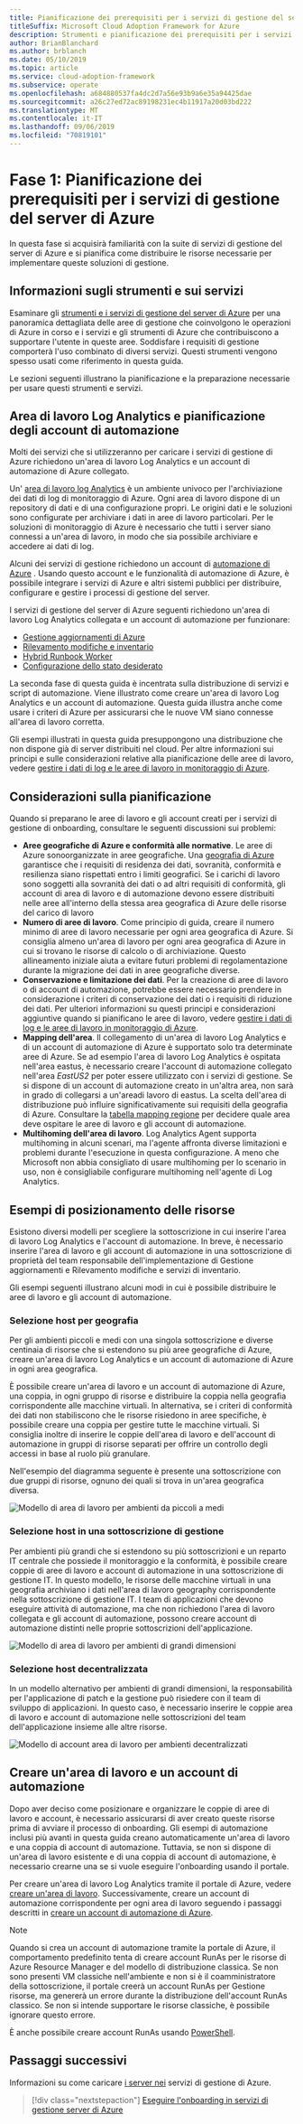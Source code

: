 ```yaml
---
title: Pianificazione dei prerequisiti per i servizi di gestione del server di Azure
titleSuffix: Microsoft Cloud Adoption Framework for Azure
description: Strumenti e pianificazione dei prerequisiti per i servizi di gestione del server di Azure.
author: BrianBlanchard
ms.author: brblanch
ms.date: 05/10/2019
ms.topic: article
ms.service: cloud-adoption-framework
ms.subservice: operate
ms.openlocfilehash: a684880537fa4dc2d7a56e93b9a6e35a94425dae
ms.sourcegitcommit: a26c27ed72ac89198231ec4b11917a20d03bd222
ms.translationtype: MT
ms.contentlocale: it-IT
ms.lasthandoff: 09/06/2019
ms.locfileid: "70819101"
---
```

# <a name="phase-1-prerequisite-planning-for-azure-server-management-services"></a>Fase 1: Pianificazione dei prerequisiti per i servizi di gestione del server di Azure

In questa fase si acquisirà familiarità con la suite di servizi di gestione del server di Azure e si pianifica come distribuire le risorse necessarie per implementare queste soluzioni di gestione.

## <a name="understand-the-tools-and-services"></a>Informazioni sugli strumenti e sui servizi

Esaminare gli [strumenti e i servizi di gestione del server di Azure](./tools-services.md) per una panoramica dettagliata delle aree di gestione che coinvolgono le operazioni di Azure in corso e i servizi e gli strumenti di Azure che contribuiscono a supportare l'utente in queste aree. Soddisfare i requisiti di gestione comporterà l'uso combinato di diversi servizi. Questi strumenti vengono spesso usati come riferimento in questa guida.

Le sezioni seguenti illustrano la pianificazione e la preparazione necessarie per usare questi strumenti e servizi.

## <a name="log-analytics-workspace-and-automation-account-planning"></a>Area di lavoro Log Analytics e pianificazione degli account di automazione

Molti dei servizi che si utilizzeranno per caricare i servizi di gestione di Azure richiedono un'area di lavoro Log Analytics e un account di automazione di Azure collegato.

Un' [area di lavoro log Analytics](/azure/azure-monitor/learn/quick-create-workspace) è un ambiente univoco per l'archiviazione dei dati di log di monitoraggio di Azure. Ogni area di lavoro dispone di un repository di dati e di una configurazione propri. Le origini dati e le soluzioni sono configurate per archiviare i dati in aree di lavoro particolari. Per le soluzioni di monitoraggio di Azure è necessario che tutti i server siano connessi a un'area di lavoro, in modo che sia possibile archiviare e accedere ai dati di log.

Alcuni dei servizi di gestione richiedono un account di [automazione di Azure](/azure/automation/automation-intro) . Usando questo account e le funzionalità di automazione di Azure, è possibile integrare i servizi di Azure e altri sistemi pubblici per distribuire, configurare e gestire i processi di gestione del server.

I servizi di gestione del server di Azure seguenti richiedono un'area di lavoro Log Analytics collegata e un account di automazione per funzionare:

- [Gestione aggiornamenti di Azure](/azure/automation/automation-update-management)
- [Rilevamento modifiche e inventario](/azure/automation/change-tracking)
- [Hybrid Runbook Worker](/azure/automation/automation-hybrid-runbook-worker)
- [Configurazione dello stato desiderato](/azure/virtual-machines/extensions/dsc-overview)

La seconda fase di questa guida è incentrata sulla distribuzione di servizi e script di automazione. Viene illustrato come creare un'area di lavoro Log Analytics e un account di automazione. Questa guida illustra anche come usare i criteri di Azure per assicurarsi che le nuove VM siano connesse all'area di lavoro corretta.

Gli esempi illustrati in questa guida presuppongono una distribuzione che non dispone già di server distribuiti nel cloud. Per altre informazioni sui principi e sulle considerazioni relative alla pianificazione delle aree di lavoro, vedere [gestire i dati di log e le aree di lavoro in monitoraggio di Azure](/azure/azure-monitor/platform/manage-access).

## <a name="planning-considerations"></a>Considerazioni sulla pianificazione

Quando si preparano le aree di lavoro e gli account creati per i servizi di gestione di onboarding, consultare le seguenti discussioni sui problemi:

- **Aree geografiche di Azure e conformità alle normative**. Le aree di Azure sonoorganizzate in aree geografiche. Una [geografia di Azure](https://azure.microsoft.com/global-infrastructure/geographies/) garantisce che i requisiti di residenza dei dati, sovranità, conformità e resilienza siano rispettati entro i limiti geografici. Se i carichi di lavoro sono soggetti alla sovranità dei dati o ad altri requisiti di conformità, gli account di area di lavoro e di automazione devono essere distribuiti nelle aree all'interno della stessa area geografica di Azure delle risorse del carico di lavoro
- **Numero di aree di lavoro**. Come principio di guida, creare il numero minimo di aree di lavoro necessarie per ogni area geografica di Azure. Si consiglia almeno un'area di lavoro per ogni area geografica di Azure in cui si trovano le risorse di calcolo o di archiviazione. Questo allineamento iniziale aiuta a evitare futuri problemi di regolamentazione durante la migrazione dei dati in aree geografiche diverse.
- **Conservazione e limitazione dei dati**. Per la creazione di aree di lavoro o di account di automazione, potrebbe essere necessario prendere in considerazione i criteri di conservazione dei dati o i requisiti di riduzione dei dati. Per ulteriori informazioni su questi principi e considerazioni aggiuntive quando si pianificano le aree di lavoro, vedere [gestire i dati di log e le aree di lavoro in monitoraggio di Azure](/azure/azure-monitor/platform/manage-access).
- **Mapping dell'area**. Il collegamento di un'area di lavoro Log Analytics e di un account di automazione di Azure è supportato solo tra determinate aree di Azure. Se ad esempio l'area di lavoro Log Analytics è ospitata nell'area eastus, è necessario creare l'account di automazione collegato nell'area *EastUS2* per poter essere utilizzato con i servizi di gestione. Se si dispone di un account di automazione creato in un'altra area, non sarà in grado di collegarsi a un'areadi lavoro di eastus. La scelta dell'area di distribuzione può influire significativamente sui requisiti della geografia di Azure. Consultare la [tabella mapping regione](/azure/automation/how-to/region-mappings) per decidere quale area deve ospitare le aree di lavoro e gli account di automazione.
- **Multihoming dell'area di lavoro**. Log Analytics Agent supporta multihoming in alcuni scenari, ma l'agente affronta diverse limitazioni e problemi durante l'esecuzione in questa configurazione. A meno che Microsoft non abbia consigliato di usare multihoming per lo scenario in uso, non è consigliabile configurare multihoming nell'agente di Log Analytics.

## <a name="resource-placement-examples"></a>Esempi di posizionamento delle risorse

Esistono diversi modelli per scegliere la sottoscrizione in cui inserire l'area di lavoro Log Analytics e l'account di automazione. In breve, è necessario inserire l'area di lavoro e gli account di automazione in una sottoscrizione di proprietà del team responsabile dell'implementazione di Gestione aggiornamenti e Rilevamento modifiche e servizi di inventario.

Gli esempi seguenti illustrano alcuni modi in cui è possibile distribuire le aree di lavoro e gli account di automazione.

### <a name="placement-by-geography"></a>Selezione host per geografia

Per gli ambienti piccoli e medi con una singola sottoscrizione e diverse centinaia di risorse che si estendono su più aree geografiche di Azure, creare un'area di lavoro Log Analytics e un account di automazione di Azure in ogni area geografica.

È possibile creare un'area di lavoro e un account di automazione di Azure, una coppia, in ogni gruppo di risorse e distribuire la coppia nella geografia corrispondente alle macchine virtuali. In alternativa, se i criteri di conformità dei dati non stabiliscono che le risorse risiedono in aree specifiche, è possibile creare una coppia per gestire tutte le macchine virtuali. Si consiglia inoltre di inserire le coppie dell'area di lavoro e dell'account di automazione in gruppi di risorse separati per offrire un controllo degli accessi in base al ruolo più granulare.

Nell'esempio del diagramma seguente è presente una sottoscrizione con due gruppi di risorse, ognuno dei quali si trova in un'area geografica diversa.

![Modello di area di lavoro per ambienti da piccoli a medi](./media/workspace-model-small.png)

### <a name="placement-in-a-management-subscription"></a>Selezione host in una sottoscrizione di gestione

Per ambienti più grandi che si estendono su più sottoscrizioni e un reparto IT centrale che possiede il monitoraggio e la conformità, è possibile creare coppie di aree di lavoro e account di automazione in una sottoscrizione di gestione IT. In questo modello, le risorse delle macchine virtuali in una geografia archiviano i dati nell'area di lavoro geography corrispondente nella sottoscrizione di gestione IT. I team di applicazioni che devono eseguire attività di automazione, ma che non richiedono l'area di lavoro collegata e gli account di automazione, possono creare account di automazione distinti nelle proprie sottoscrizioni dell'applicazione.

![Modello di area di lavoro per ambienti di grandi dimensioni](./media/workspace-model-large.png)

### <a name="decentralized-placement"></a>Selezione host decentralizzata

In un modello alternativo per ambienti di grandi dimensioni, la responsabilità per l'applicazione di patch e la gestione può risiedere con il team di sviluppo di applicazioni. In questo caso, è necessario inserire le coppie area di lavoro e account di automazione nelle sottoscrizioni del team dell'applicazione insieme alle altre risorse.

  ![Modello di account area di lavoro per ambienti decentralizzati](./media/workspace-model-decentralized.png)

## <a name="create-a-workspace-and-automation-account"></a>Creare un'area di lavoro e un account di automazione

Dopo aver deciso come posizionare e organizzare le coppie di aree di lavoro e account, è necessario assicurarsi di aver creato queste risorse prima di avviare il processo di onboarding. Gli esempi di automazione inclusi più avanti in questa guida creano automaticamente un'area di lavoro e una coppia di account di automazione. Tuttavia, se non si dispone di un'area di lavoro esistente e di una coppia di account di automazione, è necessario crearne una se si vuole eseguire l'onboarding usando il portale.

Per creare un'area di lavoro Log Analytics tramite il portale di Azure, vedere [creare un'area di lavoro](/azure/azure-monitor/learn/quick-create-workspace#create-a-workspace). Successivamente, creare un account di automazione corrispondente per ogni area di lavoro seguendo i passaggi descritti in [creare un account di automazione di Azure](/azure/automation/automation-quickstart-create-account).

> [!NOTE]
> Quando si crea un account di automazione tramite la portale di Azure, il comportamento predefinito tenta di creare account RunAs per le risorse di Azure Resource Manager e del modello di distribuzione classica. Se non sono presenti VM classiche nell'ambiente e non si è il coamministratore della sottoscrizione, il portale creerà un account RunAs per Gestione risorse, ma genererà un errore durante la distribuzione dell'account RunAs classico. Se non si intende supportare le risorse classiche, è possibile ignorare questo errore.
>
> È anche possibile creare account RunAs usando [PowerShell](/azure/automation/manage-runas-account#create-run-as-account-using-powershell).

## <a name="next-steps"></a>Passaggi successivi

Informazioni su come caricare [i server nei](./onboarding-overview.md) servizi di gestione di Azure.

> [!div class="nextstepaction"]
> [Eseguire l'onboarding in servizi di gestione server di Azure](./onboarding-overview.md)
